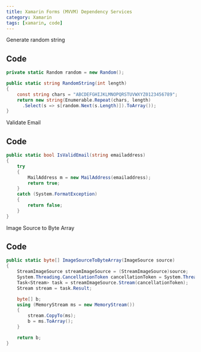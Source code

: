 ```yaml
---
title: Xamarin Forms (MVVM) Dependency Services
category: Xamarin
tags: [xamarin, code]
---
```


Generate random string

Code
----

~~~~~~~~~~~~~~~~~~~~~~~~~~~~~~~~~~~~~~~~~~~~~~~~~~~~~~~~~~~~~~~~~~~~~~~~~~~ c#
private static Random random = new Random();

public static string RandomString(int length)
{
    const string chars = "ABCDEFGHIJKLMNOPQRSTUVWXYZ0123456789";
    return new string(Enumerable.Repeat(chars, length)
      .Select(s => s[random.Next(s.Length)]).ToArray());
}
~~~~~~~~~~~~~~~~~~~~~~~~~~~~~~~~~~~~~~~~~~~~~~~~~~~~~~~~~~~~~~~~~~~~~~~~~~~~~~~~

Validate Email

Code
----

~~~~~~~~~~~~~~~~~~~~~~~~~~~~~~~~~~~~~~~~~~~~~~~~~~~~~~~~~~~~~~~~~~~~~~~~~~~ c#
public static bool IsValidEmail(string emailaddress)
{
    try
    {
        MailAddress m = new MailAddress(emailaddress);
        return true;
    }
    catch (System.FormatException)
    {
        return false;
    }
}
~~~~~~~~~~~~~~~~~~~~~~~~~~~~~~~~~~~~~~~~~~~~~~~~~~~~~~~~~~~~~~~~~~~~~~~~~~~~~~~~

Image Source to Byte Array

Code
----

~~~~~~~~~~~~~~~~~~~~~~~~~~~~~~~~~~~~~~~~~~~~~~~~~~~~~~~~~~~~~~~~~~~~~~~~~~~ c#
public static byte[] ImageSourceToByteArray(ImageSource source)
{
    StreamImageSource streamImageSource = (StreamImageSource)source;
    System.Threading.CancellationToken cancellationToken = System.Threading.CancellationToken.None;
    Task<Stream> task = streamImageSource.Stream(cancellationToken);
    Stream stream = task.Result;

    byte[] b;
    using (MemoryStream ms = new MemoryStream())
    {
        stream.CopyTo(ms);
        b = ms.ToArray();
    }

    return b;
}
~~~~~~~~~~~~~~~~~~~~~~~~~~~~~~~~~~~~~~~~~~~~~~~~~~~~~~~~~~~~~~~~~~~~~~~~~~~~~~~~

